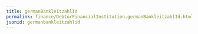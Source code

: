 ```yaml
---
title: germanBankleitzahlId
permalink: finance/DebtorFinancialInstitution.germanBankleitzahlId.html
jsonid: germanbankleitzahlid
---
```

